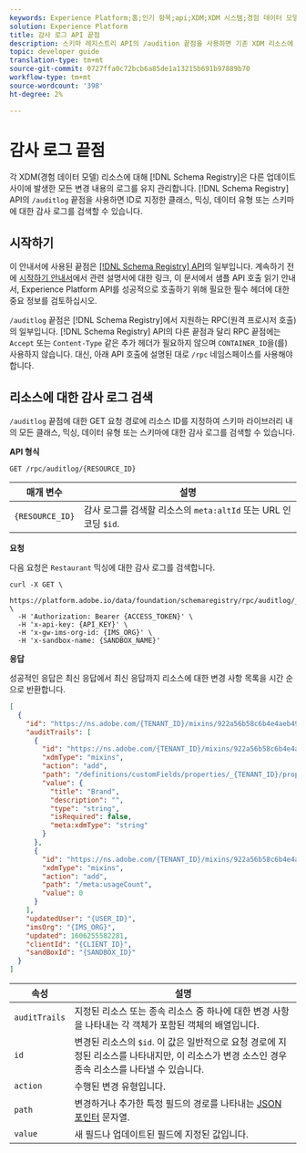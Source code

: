 ```yaml
---
keywords: Experience Platform;홈;인기 항목;api;XDM;XDM 시스템;경험 데이터 모델;경험 데이터 모델;경험 데이터 모델;데이터 모델;감사;감사 로그;변경 로그;rpc;rpc
solution: Experience Platform
title: 감사 로그 API 끝점
description: 스키마 레지스트리 API의 /audition 끝점을 사용하면 기존 XDM 리소스에 대해 수행된 변경 사항의 시간순 목록을 검색할 수 있습니다.
topic: developer guide
translation-type: tm+mt
source-git-commit: 0727ffa0c72bcb6a85de1a13215b691b97889b70
workflow-type: tm+mt
source-wordcount: '398'
ht-degree: 2%

---
```



# 감사 로그 끝점

각 XDM(경험 데이터 모델) 리소스에 대해 [!DNL Schema Registry]은 다른 업데이트 사이에 발생한 모든 변경 내용의 로그를 유지 관리합니다. [!DNL Schema Registry] API의 `/auditlog` 끝점을 사용하면 ID로 지정한 클래스, 믹싱, 데이터 유형 또는 스키마에 대한 감사 로그를 검색할 수 있습니다.

## 시작하기

이 안내서에 사용된 끝점은 [[!DNL Schema Registry] API](https://www.adobe.io/apis/experienceplatform/home/api-reference.html#!acpdr/swagger-specs/schema-registry.yaml)의 일부입니다. 계속하기 전에 [시작하기 안내서](./getting-started.md)에서 관련 설명서에 대한 링크, 이 문서에서 샘플 API 호출 읽기 안내서, Experience Platform API를 성공적으로 호출하기 위해 필요한 필수 헤더에 대한 중요 정보를 검토하십시오.

`/auditlog` 끝점은 [!DNL Schema Registry]에서 지원하는 RPC(원격 프로시저 호출)의 일부입니다. [!DNL Schema Registry] API의 다른 끝점과 달리 RPC 끝점에는 `Accept` 또는 `Content-Type` 같은 추가 헤더가 필요하지 않으며 `CONTAINER_ID`을(를) 사용하지 않습니다. 대신, 아래 API 호출에 설명된 대로 `/rpc` 네임스페이스를 사용해야 합니다.

## 리소스에 대한 감사 로그 검색

`/auditlog` 끝점에 대한 GET 요청 경로에 리소스 ID를 지정하여 스키마 라이브러리 내의 모든 클래스, 믹싱, 데이터 유형 또는 스키마에 대한 감사 로그를 검색할 수 있습니다.

**API 형식**

```http
GET /rpc/auditlog/{RESOURCE_ID}
```

| 매개 변수 | 설명 |
| --- | --- |
| `{RESOURCE_ID}` | 감사 로그를 검색할 리소스의 `meta:altId` 또는 URL 인코딩 `$id`. |

**요청**

다음 요청은 `Restaurant` 믹싱에 대한 감사 로그를 검색합니다.

```shell
curl -X GET \
  https://platform.adobe.io/data/foundation/schemaregistry/rpc/auditlog/_{TENANT_ID}.mixins.922a56b58c6b4e4aeb49e577ec82752106ffe8971b23b4d9 \
  -H 'Authorization: Bearer {ACCESS_TOKEN}' \
  -H 'x-api-key: {API_KEY}' \
  -H 'x-gw-ims-org-id: {IMS_ORG}' \
  -H 'x-sandbox-name: {SANDBOX_NAME}'
```

**응답**

성공적인 응답은 최신 응답에서 최신 응답까지 리소스에 대한 변경 사항 목록을 시간 순으로 반환합니다.

```json
[
  {
    "id": "https://ns.adobe.com/{TENANT_ID}/mixins/922a56b58c6b4e4aeb49e577ec82752106ffe8971b23b4d9",
    "auditTrails": [
      {
        "id": "https://ns.adobe.com/{TENANT_ID}/mixins/922a56b58c6b4e4aeb49e577ec82752106ffe8971b23b4d9",
        "xdmType": "mixins",
        "action": "add",
        "path": "/definitions/customFields/properties/_{TENANT_ID}/properties/brand",
        "value": {
          "title": "Brand",
          "description": "",
          "type": "string",
          "isRequired": false,
          "meta:xdmType": "string"
        }
      },
      {
        "id": "https://ns.adobe.com/{TENANT_ID}/mixins/922a56b58c6b4e4aeb49e577ec82752106ffe8971b23b4d9",
        "xdmType": "mixins",
        "action": "add",
        "path": "/meta:usageCount",
        "value": 0
      }
    ],
    "updatedUser": "{USER_ID}",
    "imsOrg": "{IMS_ORG}",
    "updated": 1606255582281,
    "clientId": "{CLIENT_ID}",
    "sandBoxId": "{SANDBOX_ID}"
  }
]
```

| 속성 | 설명 |
| --- | --- |
| `auditTrails` | 지정된 리소스 또는 종속 리소스 중 하나에 대한 변경 사항을 나타내는 각 객체가 포함된 객체의 배열입니다. |
| `id` | 변경된 리소스의 `$id`. 이 값은 일반적으로 요청 경로에 지정된 리소스를 나타내지만, 이 리소스가 변경 소스인 경우 종속 리소스를 나타낼 수 있습니다. |
| `action` | 수행된 변경 유형입니다. |
| `path` | 변경하거나 추가한 특정 필드의 경로를 나타내는 [JSON 포인터](../../landing/api-fundamentals.md#json-pointer) 문자열. |
| `value` | 새 필드나 업데이트된 필드에 지정된 값입니다. |